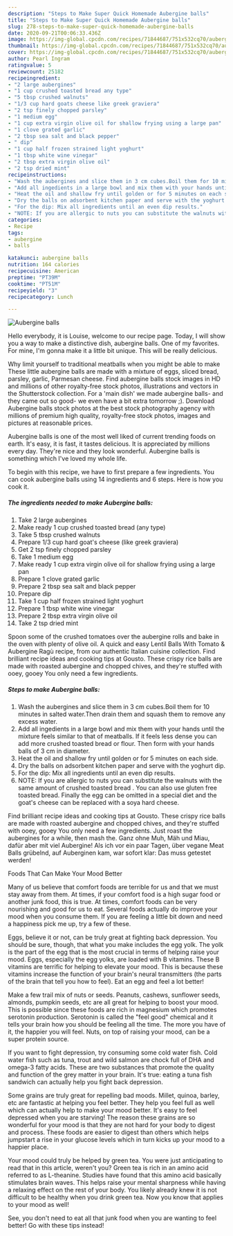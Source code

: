 ```yaml
---
description: "Steps to Make Super Quick Homemade Aubergine balls"
title: "Steps to Make Super Quick Homemade Aubergine balls"
slug: 278-steps-to-make-super-quick-homemade-aubergine-balls
date: 2020-09-21T00:06:33.436Z
image: https://img-global.cpcdn.com/recipes/71844687/751x532cq70/aubergine-balls-recipe-main-photo.jpg
thumbnail: https://img-global.cpcdn.com/recipes/71844687/751x532cq70/aubergine-balls-recipe-main-photo.jpg
cover: https://img-global.cpcdn.com/recipes/71844687/751x532cq70/aubergine-balls-recipe-main-photo.jpg
author: Pearl Ingram
ratingvalue: 5
reviewcount: 25182
recipeingredient:
- "2 large aubergines"
- "1 cup crushed toasted bread any type"
- "5 tbsp crushed walnuts"
- "1/3 cup hard goats cheese like greek graviera"
- "2 tsp finely chopped parsley"
- "1 medium egg"
- "1 cup extra virgin olive oil for shallow frying using a large pan"
- "1 clove grated garlic"
- "2 tbsp sea salt and black pepper"
- " dip"
- "1 cup half frozen strained light yoghurt"
- "1 tbsp white wine vinegar"
- "2 tbsp extra virgin olive oil"
- "2 tsp dried mint"
recipeinstructions:
- "Wash the aubergines and slice them in 3 cm cubes.Boil them for 10 minutes in salted water.Then drain them and squash them to remove any excess water."
- "Add all ingedients in a large bowl and mix them with your hands until the mixture feels similar to that of meatballs. If it feels less dense you can add more crushed toasted bread or flour. Then form with your hands balls of 3 cm in diameter."
- "Heat the oil and shallow fry until golden or for 5 minutes on each side."
- "Dry the balls on adsorbent kitchen paper and serve with the yoghurt dip."
- "For the dip: Mix all ingredients until an even dip results."
- "NOTE: If you are allergic to nuts you can substitute the walnuts with the same amount of crushed toasted bread . You can also use gluten free toasted bread. Finally the egg can be omitted in a special diet and the goat&#39;s cheese can be replaced with a soya hard cheese."
categories:
- Recipe
tags:
- aubergine
- balls

katakunci: aubergine balls 
nutrition: 164 calories
recipecuisine: American
preptime: "PT39M"
cooktime: "PT51M"
recipeyield: "3"
recipecategory: Lunch

---
```



![Aubergine balls](https://img-global.cpcdn.com/recipes/71844687/751x532cq70/aubergine-balls-recipe-main-photo.jpg)

Hello everybody, it is Louise, welcome to our recipe page. Today, I will show you a way to make a distinctive dish, aubergine balls. One of my favorites. For mine, I'm gonna make it a little bit unique. This will be really delicious.

Why limit yourself to traditional meatballs when you might be able to make These little aubergine balls are made with a mixture of eggs, sliced bread, parsley, garlic, Parmesan cheese. Find aubergine balls stock images in HD and millions of other royalty-free stock photos, illustrations and vectors in the Shutterstock collection. For a &#39;main dish&#39; we made aubergine balls- and they came out so good- we even have a bit extra tomorrow ;). Download Aubergine balls stock photos at the best stock photography agency with millions of premium high quality, royalty-free stock photos, images and pictures at reasonable prices.

Aubergine balls is one of the most well liked of current trending foods on earth. It's easy, it is fast, it tastes delicious. It is appreciated by millions every day. They're nice and they look wonderful. Aubergine balls is something which I've loved my whole life.


To begin with this recipe, we have to first prepare a few ingredients. You can cook aubergine balls using 14 ingredients and 6 steps. Here is how you cook it.

<!--inarticleads1-->

##### The ingredients needed to make Aubergine balls:

1. Take 2 large aubergines
1. Make ready 1 cup crushed toasted bread (any type)
1. Take 5 tbsp crushed walnuts
1. Prepare 1/3 cup hard goat&#39;s cheese (like greek graviera)
1. Get 2 tsp finely chopped parsley
1. Take 1 medium egg
1. Make ready 1 cup extra virgin olive oil for shallow frying using a large pan
1. Prepare 1 clove grated garlic
1. Prepare 2 tbsp sea salt and black pepper
1. Prepare  dip
1. Take 1 cup half frozen strained light yoghurt
1. Prepare 1 tbsp white wine vinegar
1. Prepare 2 tbsp extra virgin olive oil
1. Take 2 tsp dried mint


Spoon some of the crushed tomatoes over the aubergine rolls and bake in the oven with plenty of olive oil. A quick and easy Lentil Balls With Tomato &amp; Aubergine Ragù recipe, from our authentic Italian cuisine collection. Find brilliant recipe ideas and cooking tips at Gousto. These crispy rice balls are made with roasted aubergine and chopped chives, and they&#39;re stuffed with ooey, gooey You only need a few ingredients. 

<!--inarticleads2-->

##### Steps to make Aubergine balls:

1. Wash the aubergines and slice them in 3 cm cubes.Boil them for 10 minutes in salted water.Then drain them and squash them to remove any excess water.
1. Add all ingedients in a large bowl and mix them with your hands until the mixture feels similar to that of meatballs. If it feels less dense you can add more crushed toasted bread or flour. Then form with your hands balls of 3 cm in diameter.
1. Heat the oil and shallow fry until golden or for 5 minutes on each side.
1. Dry the balls on adsorbent kitchen paper and serve with the yoghurt dip.
1. For the dip: Mix all ingredients until an even dip results.
1. NOTE: If you are allergic to nuts you can substitute the walnuts with the same amount of crushed toasted bread . You can also use gluten free toasted bread. Finally the egg can be omitted in a special diet and the goat&#39;s cheese can be replaced with a soya hard cheese.


Find brilliant recipe ideas and cooking tips at Gousto. These crispy rice balls are made with roasted aubergine and chopped chives, and they&#39;re stuffed with ooey, gooey You only need a few ingredients. Just roast the aubergines for a while, then mash the. Ganz ohne Muh, Mäh und Miau, dafür aber mit viel Aubergine! Als ich vor ein paar Tagen, über vegane Meat Balls grübelnd, auf Auberginen kam, war sofort klar: Das muss getestet werden! 

Foods That Can Make Your Mood Better


Many of us believe that comfort foods are terrible for us and that we must stay away from them. At times, if your comfort food is a high sugar food or another junk food, this is true. At times, comfort foods can be very nourishing and good for us to eat. Several foods actually do improve your mood when you consume them. If you are feeling a little bit down and need a happiness pick me up, try a few of these.

Eggs, believe it or not, can be truly great at fighting back depression. You should be sure, though, that what you make includes the egg yolk. The yolk is the part of the egg that is the most crucial in terms of helping raise your mood. Eggs, especially the egg yolks, are loaded with B vitamins. These B vitamins are terrific for helping to elevate your mood. This is because these vitamins increase the function of your brain's neural transmitters (the parts of the brain that tell you how to feel). Eat an egg and feel a lot better!

Make a few trail mix of nuts or seeds. Peanuts, cashews, sunflower seeds, almonds, pumpkin seeds, etc are all great for helping to boost your mood. This is possible since these foods are rich in magnesium which promotes serotonin production. Serotonin is called the "feel good" chemical and it tells your brain how you should be feeling all the time. The more you have of it, the happier you will feel. Nuts, on top of raising your mood, can be a super protein source.

If you want to fight depression, try consuming some cold water fish. Cold water fish such as tuna, trout and wild salmon are chock full of DHA and omega-3 fatty acids. These are two substances that promote the quality and function of the grey matter in your brain. It's true: eating a tuna fish sandwich can actually help you fight back depression. 

Some grains are truly great for repelling bad moods. Millet, quinoa, barley, etc are fantastic at helping you feel better. They help you feel full as well which can actually help to make your mood better. It's easy to feel depressed when you are starving! The reason these grains are so wonderful for your mood is that they are not hard for your body to digest and process. These foods are easier to digest than others which helps jumpstart a rise in your glucose levels which in turn kicks up your mood to a happier place.

Your mood could truly be helped by green tea. You were just anticipating to read that in this article, weren't you? Green tea is rich in an amino acid referred to as L-theanine. Studies have found that this amino acid basically stimulates brain waves. This helps raise your mental sharpness while having a relaxing effect on the rest of your body. You likely already knew it is not difficult to be healthy when you drink green tea. Now you know that applies to your mood as well!

See, you don't need to eat all that junk food when you are wanting to feel better! Go  with  these tips  instead!

